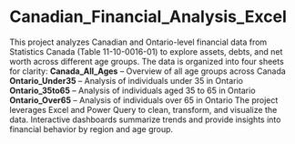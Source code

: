 # Canadian_Financial_Analysis_Excel
This project analyzes Canadian and Ontario-level financial data from Statistics Canada (Table 11-10-0016-01) to explore assets, debts, and net worth across different age groups. The data is organized into four sheets for clarity:
**Canada_All_Ages** – Overview of all age groups across Canada
**Ontario_Under35** – Analysis of individuals under 35 in Ontario
**Ontario_35to65** – Analysis of individuals aged 35 to 65 in Ontario
**Ontario_Over65** – Analysis of individuals over 65 in Ontario
The project leverages Excel and Power Query to clean, transform, and visualize the data. Interactive dashboards summarize trends and provide insights into financial behavior by region and age group.
